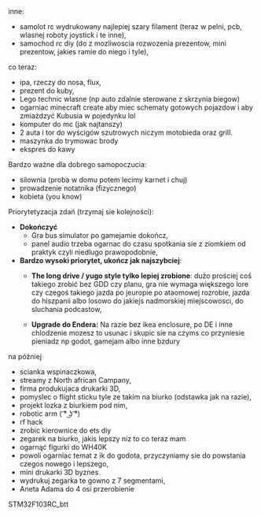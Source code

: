 

inne:
- samolot rc wydrukowany najlepiej szary filament (teraz w pelni, pcb, wlasnej roboty joystick i te inne),
- samochod rc diy (do z mozliwoscia rozwozenia prezentow, mini prezentow, jakies ramie do niego i tyle),

co teraz:
- ipa, rzeczy do nosa, flux,
- prezent do kuby,
- Lego technic wlasne (np auto zdalnie sterowane z skrzynia biegow)
- ogarniac minecraft create aby miec schematy gotowych pojazdow i aby zmiażdzyć Kubusia w pojedynku lol
- komputer do mc (jak najtanszy)
- 2 auta i tor do wyścigów szutrowych niczym motobieda oraz grill.
- maszynka do trymowac brody
- ekspres do kawy

Bardzo ważne dla dobrego samopoczucia:
- silownia (proba w domu potem lecimy karnet i chuj)
- prowadzenie notatnika (fizycznego)
- kobieta (you know)

Priorytetyzacja zdań (trzymaj sie kolejności):
- **Dokończyć**
	- Gra bus simulator po gamejamie dokończ,
	- panel audio trzeba ogarnac do czasu spotkania sie z ziomkiem od praktyk czyli niedlugo prawopodobnie,
- **Bardzo wysoki priorytet, ukończ jak najszybciej**:
	- **The long drive / yugo style tylko lepiej zrobione**: dużo prościej coś takiego zrobić bez GDD czy planu, gra nie wymaga większego lore czy czegoś takiego jazda po jeuropie po ataomowej rozrobie, jazda do hiszpanii albo losowo do jakiejs nadmorskiej miejscowosci, do sluchania podcastow,
	
	
	- **Upgrade do Endera:** Na razie bez ikea enclosure, po DE i inne chlodzenie mozesz to usunac i skupic sie na czyms co przyniesie pieniadz np godot, gamejam albo inne bzdury



na później
- scianka wspinaczkowa,
- streamy z North african Campany,
- firma produkujaca drukarki 3D,
- pomyslec o flight sticku tyle ze takim na biurko (odstawka jak na razie),
- projekt lozka z biurkiem pod nim,
- robotic arm ( ͡° ͜ʖ ͡°)
- rf hack
- zrobic kierownice do ets diy
- zegarek na biurko, jakis lepszy niz to co teraz mam
- ogarnąć figurki do WH40K
- powoli ogarniac temat z ik do godota, przyczyniamy sie do powstania czegos nowego i lepszego,
- mini drukarki 3D byznes
- wydrukuj zegarka te gowno z 7 segmentami,
- Aneta Adama do 4 osi przerobienie

STM32F103RC_btt
